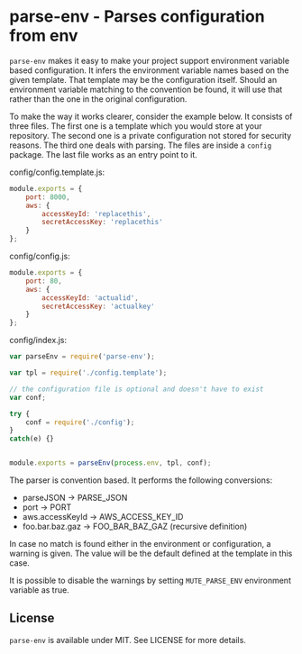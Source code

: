 # parse-env - Parses configuration from env

`parse-env` makes it easy to make your project support environment variable based configuration. It infers the environment variable names based on the given template. That template may be the configuration itself. Should an environment variable matching to the convention be found, it will use that rather than the one in the original configuration.

To make the way it works clearer, consider the example below. It consists of three files. The first one is a template which you would store at your repository. The second one is a private configuration not stored for security reasons. The third one deals with parsing. The files are inside a `config` package. The last file works as an entry point to it.

config/config.template.js:

```js
module.exports = {
    port: 8000,
    aws: {
        accessKeyId: 'replacethis',
        secretAccessKey: 'replacethis'
    }
};
```

config/config.js:

```js
module.exports = {
    port: 80,
    aws: {
        accessKeyId: 'actualid',
        secretAccessKey: 'actualkey'
    }
};
```

config/index.js:

```js
var parseEnv = require('parse-env');

var tpl = require('./config.template');

// the configuration file is optional and doesn't have to exist
var conf;

try {
    conf = require('./config');
}
catch(e) {}


module.exports = parseEnv(process.env, tpl, conf);
```

The parser is convention based. It performs the following conversions:

* parseJSON -> PARSE_JSON
* port -> PORT
* aws.accessKeyId -> AWS_ACCESS_KEY_ID
* foo.bar.baz.gaz -> FOO_BAR_BAZ_GAZ (recursive definition)

In case no match is found either in the environment or configuration, a warning is given. The value will be the default defined at the template in this case.

It is possible to disable the warnings by setting `MUTE_PARSE_ENV` environment variable as true.

## License

`parse-env` is available under MIT. See LICENSE for more details.

